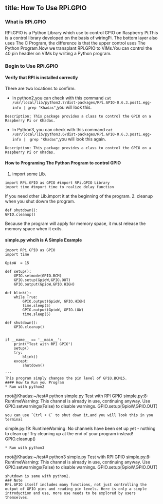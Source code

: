 title: How To Use RPi.GPIO
---

### What is RPi.GPIO
RPi.GPIO is a Python Library which use to control GPIO on Raspberry Pi.This is a control library developed on the basis of wiringPi. The bottom layer also uses The C Program, the difference is that the upper control uses The Python Program.Now we transplant RPi.GPIO to VIMs.You can control the 40 pin headler on VIMs by writing a Python program. 

### Begin to Use RPi.GPIO
#### Verify that RPI is installed correctly
There are two locations to confirm.
* In python2,you can check with this command `cat /usr/local/lib/python2.7/dist-packages/RPi.GPIO-0.6.3.post1.egg-info | grep "Khadas"`,you will look this.
```
Description: This package provides a class to control the GPIO on a Raspberry Pi or Khadas.
```
* In Python3, you can check with this command `cat /usr/local/lib/python3.6/dist-packages/RPi.GPIO-0.6.3.post1.egg-info |  grep "Khadas"`,you will look this again.
```
Description: This package provides a class to control the GPIO on a Raspberry Pi or Khadas.
```
#### How to Programing The Python Program to control GPIO

1. import some Lib.
```
import RPi.GPIO as GPIO #import RPi.GPIO Library
import time #import time to realize delay function
```
If you need other Lib.import it at the beginning of the program.
2. cleanup when you shut dowm the program.
```
def shutdown():
GPIO.cleanup()
```
Because the program will apply for memory space, it must release the memory space when it exits.
#### simple.py whcih is A Simple Example
```
import RPi.GPIO as GPIO
import time

GpioW  = 15

def setup():
	GPIO.setmode(GPIO.BCM)
	GPIO.setup(GpioW,GPIO.OUT)
	GPIO.output(GpioW,GPIO.HIGH)

def blink():
	while True:
		GPIO.output(GpioW, GPIO.HIGH)
		time.sleep(5)
		GPIO.output(GpioW, GPIO.LOW)
		time.sleep(5)

def shutdown():
	GPIO.cleanup()


if __name__ == '__main__':
	print("Test with RPI GPIO")
	setup()
	try:
		blink()
	except:
		shutdown()
																																																		   ```
This program simply changes the pin level of GPIO.BCM15.
#### How to Run you Program
* Run with python2
```
root@Khadas:~/test# python simple.py 
Test with RPI GPIO
simple.py:8: RuntimeWarning: This channel is already in use, continuing anyway.  Use GPIO.setwarnings(False) to disable warnings.
GPIO.setup(GpioW,GPIO.OUT)
```
you can use `Ctrl + C` to shut down it,and you will look this in you terminal
```
simple.py:19: RuntimeWarning: No channels have been set up yet - nothing to clean up!  Try cleaning up at the end of your program instead!
GPIO.cleanup()
```
* Run with python3
```
root@Khadas:~/test# python3 simple.py 
Test with RPI GPIO
simple.py:8: RuntimeWarning: This channel is already in use, continuing anyway.  Use GPIO.setwarnings(False) to disable warnings.
GPIO.setup(GpioW,GPIO.OUT)
```
shutdown is same with python2.
### Note
RPi.GPIO itself includes many functions, not just controlling the output of GPIO pins and reading pin levels. Here is only a simple introduction and use, more use needs to be explored by users themselves.
